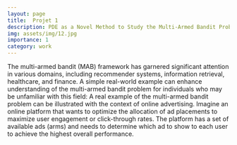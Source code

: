 ```yaml
---
layout: page
title:  Projet 1
description: PDE as a Novel Method to Study the Multi-Armed Bandit Problem
img: assets/img/12.jpg
importance: 1
category: work
---
```


The multi-armed bandit (MAB) framework has garnered significant attention in various domains, including recommender systems, information retrieval, healthcare, and finance. A simple real-world example can enhance understanding of the multi-armed bandit problem for individuals who may be unfamiliar with this field: A real example of the multi-armed bandit problem can be illustrated with the context of online advertising. Imagine an online platform that wants to optimize the allocation of ad placements to maximize user engagement or click-through rates. The platform has a set of available ads (arms) and needs to determine which ad to show to each user to achieve the highest overall performance.


  

